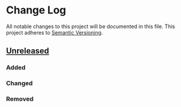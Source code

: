 # Change Log

All notable changes to this project will be documented in this file.
This project adheres to [Semantic Versioning](http://semver.org/).

## [Unreleased]

### Added
### Changed
### Removed

[Unreleased]: https://github.com/cybozu-go/coil/compare/4b825dc642cb6eb9a060e54bf8d69288fbee4904...HEAD
